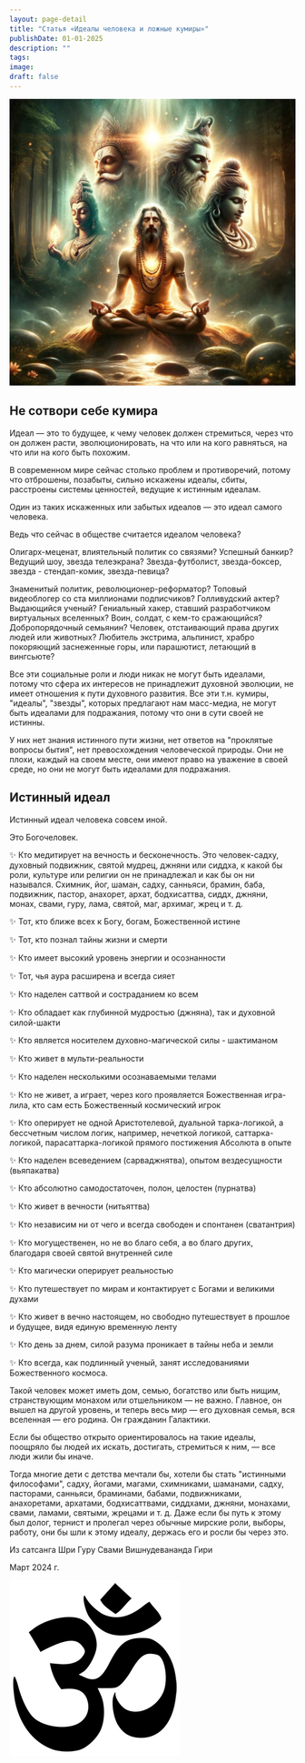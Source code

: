 ```yaml
---
layout: page-detail
title: "Статья «Идеалы человека и ложные кумиры»"
publishDate: 01-01-2025
description: ""
tags:
image:
draft: false
---
```


  
![](/upload/medialibrary/27e/27e9516afcda903a0fee5b5dfc203e16.jpg)  

  
## Не сотвори себе кумира 

 Идеал — это то будущее, к чему человек должен стремиться, через что он должен расти, эволюционировать, на что или на кого равняться, на что или на кого быть похожим.

 В современном мире сейчас столько проблем и противоречий, потому что отброшены, позабыты, сильно искажены идеалы, сбиты, расстроены системы ценностей, ведущие к истинным идеалам.

 Один из таких искаженных или забытых идеалов — это идеал самого человека.

 Ведь что сейчас в обществе считается идеалом человека?

 Олигарх-меценат, влиятельный политик со связями? Успешный банкир? Ведущий шоу, звезда телеэкрана? Звезда-футболист, звезда-боксер, звезда - стендап-комик, звезда-певица?

 Знаменитый политик, революционер-реформатор? Топовый видеоблогер со ста миллионами подписчиков? Голливудский актер? Выдающийся ученый? Гениальный хакер, ставший разработчиком виртуальных вселенных? Воин, солдат, с кем-то сражающийся? Добропорядочный семьянин? Человек, отстаивающий права других людей или животных? Любитель экстрима, альпинист, храбро покоряющий заснеженные горы, или парашютист, летающий в вингсьюте?

 Все эти социальные роли и люди никак не могут быть идеалами, потому что сфера их интересов не принадлежит духовной эволюции, не имеет отношения к пути духовного развития. Все эти т.н. кумиры, "идеалы", "звезды", которых предлагают нам масс-медиа, не могут быть идеалами для подражания, потому что они в сути своей не истинны.

 У них нет знания истинного пути жизни, нет ответов на "проклятые вопросы бытия", нет превосхождения человеческой природы. Они не плохи, каждый на своем месте, они имеют право на уважение в своей среде, но они не могут быть идеалами для подражания.

## Истинный идеал

 Истинный идеал человека совсем иной.

 Это Богочеловек.

 ✨ Кто медитирует на вечность и бесконечность. Это человек-садху, духовный подвижник, святой мудрец, джняни или сиддха, к какой бы роли, культуре или религии он не принадлежал и как бы он ни назывался. Схимник, йог, шаман, садху, санньяси, брамин, баба, подвижник, пастор, анахорет, архат, бодхисаттва, сиддх, джняни, монах, свами, гуру, лама, святой, маг, архимаг, жрец и т. д.

 ✨ Тот, кто ближе всех к Богу, богам, Божественной истине

 ✨ Тот, кто познал тайны жизни и смерти

 ✨ Кто имеет высокий уровень энергии и осознанности

 ✨ Тот, чья аура расширена и всегда сияет

 ✨ Кто наделен саттвой и состраданием ко всем

 ✨ Кто обладает как глубинной мудростью (джняна), так и духовной силой-шакти

 ✨ Кто является носителем духовно-магической силы - шактиманом

 ✨ Кто живет в мульти-реальности

 ✨ Кто наделен несколькими осознаваемыми телами

 ✨ Кто не живет, а играет, через кого проявляется Божественная игра-лила, кто сам есть Божественный космический игрок

 ✨ Кто оперирует не одной Аристотелевой, дуальной тарка-логикой, а бессчетным числом логик, например, нечеткой логикой, саттарка-логикой, парасаттарка-логикой прямого постижения Абсолюта в опыте

 ✨ Кто наделен всеведением (сарваджнятва), опытом вездесущности (вьяпакатва)

 ✨ Кто абсолютно самодостаточен, полон, целостен (пурнатва)

 ✨ Кто живет в вечности (нитьяттва)

 ✨ Кто независим ни от чего и всегда свободен и спонтанен (сватантрия)

 ✨ Кто могущественен, но не во благо себя, а во благо других, благодаря своей святой внутренней силе

 ✨ Кто магически оперирует реальностью

 ✨ Кто путешествует по мирам и контактирует с Богами и великими духами

 ✨ Кто живет в вечно настоящем, но свободно путешествует в прошлое и будущее, видя единую временную ленту

 ✨ Кто день за днем, силой разума проникает в тайны неба и земли

 ✨ Кто всегда, как подлинный ученый, занят исследованиями Божественного космоса.

 Такой человек может иметь дом, семью, богатство или быть нищим, странствующим монахом или отшельником — не важно. Главное, он вышел на другой уровень, и теперь весь мир — его духовная семья, вся вселенная — его родина. Он гражданин Галактики.

 Если бы общество открыто ориентировалось на такие идеалы, поощряло бы людей их искать, достигать, стремиться к ним, — все люди жили бы иначе.

 Тогда многие дети с детства мечтали бы, хотели бы стать "истинными философами", садху, йогами, магами, схимниками, шаманами, садху, пасторами, санньяси, браминами, бабами, подвижниками, анахоретами, архатами, бодхисаттвами, сиддхами, джняни, монахами, свами, ламами, святыми, жрецами и т. д. Даже если бы путь к этому был долог, тернист и пролегал через обычные мирские роли, выборы, работу, они бы шли к этому идеалу, держась его и росли бы через это.

  
 Из сатсанга Шри Гуру Свами Вишнудевананда Гири

 Март 2024 г.

![Ом](/upload/medialibrary/4e5/4e59138d7f13f8137afb77ab8ee41988.png) 
